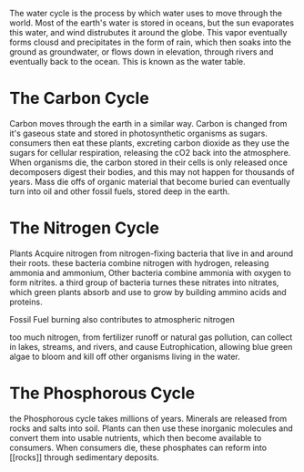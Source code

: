 The water cycle is the process by which water uses to move through the world. Most of the earth's water is stored in oceans, but the sun evaporates this water, and wind distrubutes it around the globe. This vapor eventually forms clousd and precipitates in the form of rain, which then soaks into the ground as groundwater, or flows down in elevation, through rivers and eventually back to the ocean. This is known as the water table. 

# The Carbon Cycle
Carbon moves through the earth in a similar way. Carbon is changed from it's gaseous state and stored in photosynthetic organisms as sugars. consumers then eat these plants, excreting carbon dioxide as they use the sugars for cellular respiration, releasing the cO2 back into the atmosphere. When organisms die, the carbon stored in their cells is only released once decomposers digest their bodies, and this may not happen for thousands of years. Mass die offs of organic material that become buried can eventually turn into oil and other fossil fuels, stored deep in the earth. 

# The Nitrogen Cycle
Plants Acquire nitrogen from nitrogen-fixing bacteria that live in and around their roots. these bacteria combine nitrogen with hydrogen, releasing ammonia and ammonium,
Other bacteria combine ammonia with oxygen to form nitrites.
a third group of bacteria turnes these nitrates into nitrates, which green plants absorb and use to grow by building ammino acids and proteins.

Fossil Fuel burning also contributes to atmospheric nitrogen

too much nitrogen, from fertilizer runoff or natural gas pollution, can collect in lakes, streams, and rivers, and cause Eutrophication, allowing blue green algae to bloom and kill off other organisms living in the water.

# The Phosphorous Cycle
the Phosphorous cycle takes millions of years.
Minerals are released from rocks and salts into soil. 
Plants can then use these inorganic molecules and convert them into usable nutrients, which then become available to consumers. 
When consumers die, these phosphates can reform into [[rocks]] through sedimentary deposits.